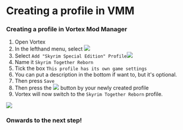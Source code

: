 # Creating a profile in VMM

### Creating a profile in Vortex Mod Manager

1. Open Vortex
2. In the lefthand menu, select ![](https://shx.is/5BKb\_VSWY.png)
3. Select `Add "Skyrim Special Edition" Profile`![](https://shx.is/5BKcf5\_Br.png)
4. Name it `Skyrim Together Reborn`
5. Tick the box `This profile has its own game settings`
6. You can put a description in the bottom if want to, but it's optional.
7. Then press `Save`
8. Then press the ![](https://shx.is/5BKd3uoqs.png) button by your newly created profile
9. Vortex will now switch to the `Skyrim Together Reborn` profile.

![](https://shx.is/5BKdnJlTT.gif)

### Onwards to the next step!
